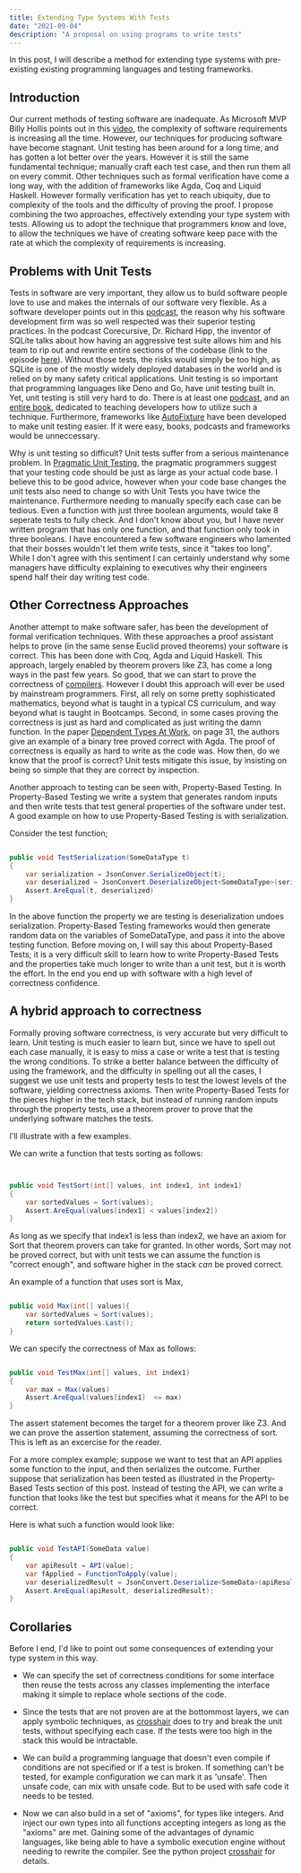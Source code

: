 ```yaml
---
title: Extending Type Systems With Tests
date: "2021-09-04"
description: "A proposal on using programs to write tests"
---
```


In this post, I will describe a method for extending type systems with pre-existing
existing programming languages and testing frameworks.


## Introduction

Our current methods of testing software are inadequate. As Microsoft MVP Billy Hollis points out
in this  <a href="https://www.youtube.com/watch?v=9TqlbXCLybg">video</a>, the complexity of software requirements is increasing all the time. However, our techniques
for producing software have become stagnant.
Unit testing has been around for a long time, and has gotten a lot better over the years. However it is still the same fundamental technique; manually craft each test case, and then run them all
on every commit.
Other techniques such as formal verification have come a long way, with the addition of frameworks like Agda, Coq and Liquid Haskell.
However formally verification has yet to reach ubiquity, due to complexity of the tools and the difficulty of proving the proof. I propose
combining the two approaches, effectively extending your type system with tests. Allowing us to adopt the technique that programmers know and love,
to allow the techniques we have of creating software keep pace with the rate at which the complexity of requirements is increasing.


## Problems with Unit Tests

Tests in software are very important, they allow us to build software people love to use and makes the internals of our software very flexible. 
As a software developer points out in this <a href="https://changelog.com/founderstalk/74">podcast</a>, the reason why his software development
firm was so well respected was their superior testing practices.  In the podcast Corecursive, Dr. Richard Hipp, the inventor of SQLite talks about how having 
an aggressive test suite allows him and his team to rip out and rewrite entire sections of the codebase (link to the episode <a href="https://corecursive.com/066-sqlite-with-richard-hipp/">here</a>). Without those tests, the
risks would simply be too high, as SQLite is one of the mostly widely deployed databases in the world and is relied on by many safety critical applications. Unit testing is so important that programming languages like Deno and Go, have unit testing built in. Yet, unit testing is still very hard to do. There is at least one <a href="https://changelog.com/gotime/185">podcast</a>,
and an <a href="https://pragprog.com/titles/utj2/pragmatic-unit-testing-in-java-8-with-junit/">entire book</a>, dedicated to teaching developers how to utilize such a technique. Furthermore, frameworks like
<a href="https://github.com/AutoFixture/AutoFixture">AutoFixture</a> have been developed to make unit testing easier. If it were easy, books, podcasts and frameworks would be unneccessary.

Why is unit testing so difficult? Unit tests suffer from a serious maintenance problem. In <a href="https://pragprog.com/titles/utj2/pragmatic-unit-testing-in-java-8-with-junit/">Pragmatic Unit Testing</a>, the pragmatic programmers suggest that your testing code should be just as large as your 
actual code base. I believe this to be good advice, however when your code base changes the unit tests also need to change so with Unit Tests you have twice the maintenance. Furthermore needing to manually
specify each case can be tedious. Even a function with just three boolean arguments, would take 8 seperate tests to fully check. And I don't know about you, but I have never written program that has only one function, and that function only took in three booleans. I have encountered a few software engineers who lamented that their bosses wouldn't let them write tests, since it
"takes too long". While I don't agree with this sentiment I can certainly understand why some managers have difficulty explaining to executives why their engineers spend half their day writing test code.  

## Other Correctness Approaches

Another attempt to make software safer, has been the development of formal verification techniques. With these approaches a proof assistant helps to prove (in the same sense Euclid proved theorems) your software is correct. This has been done with Coq, Agda and Liquid Haskell. This approach, largely enabled by theorem provers like Z3, has come a long ways in the past few years. So good, that we can start to prove the correctness of <a href="https://compcert.org/">compilers</a>. However I doubt this approach
will ever be used by mainstream programmers. First, all rely on some pretty sophisticated mathematics, beyond what is taught in a typical CS curriculum, and way beyond what is taught in Bootcamps. Second, in some cases proving the correctness is just as hard and complicated as just writing the damn function. In the paper <a href="http://www.cse.chalmers.se/~peterd/papers/DependentTypesAtWork.pdf">Dependent Types At Work</a>, on page 31, the authors give an example of a binary tree proved correct with Agda. The proof of correctness is equally as hard to write as the code was. How then, do we know that the proof is correct? Unit tests mitigate this issue, by insisting on being so simple that they are correct by inspection.

Another approach to testing can be seen with, Property-Based Testing. In Property-Based Testing we write a system that generates random inputs and then write tests that test general properties of the software under test. A good example on how to use
Property-Based Testing is with serialization.

Consider the test function;

```csharp

public void TestSerialization(SomeDataType t)
{
    var serialization = JsonConver.SerializeObject(t);
    var deserialized = JsonConvert.DeserializeObject<SomeDataType>(serialization);
    Assert.AreEqual(t, deserialized)
}

```

In the above function the property we are testing is deserialization undoes serialization. Property-Based Testing frameworks would then generate random data on the variables of SomeDataType,
and pass it into the above testing function. Before moving on, I will say this about Property-Based Tests; it is a very difficult skill to learn how to write Property-Based Tests and the properties take 
much longer to write than a unit test, but it is worth the effort. In the end you end up with software with a high level of correctness confidence.
 
## A hybrid approach to correctness

Formally proving software correctness, is very accurate but very difficult to learn. Unit testing is much easier to learn but, since we have to spell out each case manually, it is easy to miss a case or write a test that is testing the wrong conditions. To strike a better balance between the difficulty of using the framework, and the difficulty in spelling out all the cases, I suggest we use unit tests and property tests to test the lowest levels of the software, yielding correctness axioms. Then write Property-Based Tests
for the pieces higher in the tech stack, but instead of running random inputs through the property tests, use a theorem prover to prove that the underlying software matches the tests.

I'll illustrate with a few examples. 

We can write a function that tests sorting as follows:

``` csharp


public void TestSort(int[] values, int index1, int index1)
{
    var sortedValues = Sort(values);
    Assert.AreEqual(values[index1] < values[index2])
}

```

As long as we specify that index1 is less than index2, we have an axiom for Sort that theorem provers can take for granted. In other words, Sort may not be proved correct, but with unit tests we can assume the function is "correct enough", and software higher in the stack <i>can</i> be proved correct.

An example of a function that uses sort is Max,

``` csharp

public void Max(int[] values){
    var sortedValues = Sort(values);
    return sortedValues.Last();
}

```

We can specify the correctness of Max as follows:

``` csharp

public void TestMax(int[] values, int index1)
{
    var max = Max(values)
    Assert.AreEqual(values[index1]  <= max)
}

```

The assert statement becomes the target for a theorem prover like Z3. And we can prove the assertion statement, assuming the correctness of sort. This is left as an excercise for the reader.

For a more complex example; suppose we want to test that an API applies some function to the input, and then serializes the outcome.  Further suppose that serialization has been tested as illustrated in the Property-Based Tests section of this post.
Instead of testing the API, we can write a function that looks like the test but specifies what it means for the API to be correct. 

Here is what such a function would look like:

``` csharp

public void TestAPI(SomeData value)
{
    var apiResult = API(value);
    var fApplied = FunctionToApply(value);
    var deserializedResult = JsonConvert.Deserialize<SomeData>(apiResult)
    Assert.AreEqual(apiResult, deserializedResult);
}

```

## Corollaries

Before I end, I'd like to point out some consequences of extending your type system in this way.

- We can specify the set of correctness conditions for some interface then reuse the tests across any classes implementing the interface
making it simple to replace whole sections of the code.

- Since the tests that are not proven are at the bottommost layers, we can apply symbolic techniques, as <a href="https://crosshair.readthedocs.io/en/latest/introduction.html">crosshair</a> does to try and break
the unit tests, without specifying each case. If the tests were too high in the stack this would be intractable.

- We can build a programming language that doesn't even compile if conditions are not specified or if a test is broken.
If something can't be tested, for example configuration we can mark it as 'unsafe'. Then unsafe code, can mix with
unsafe code. But to be used with safe code it needs to be tested.

- Now we can also build in a set of "axioms", for types like integers. And inject our own types into all functions accepting integers as long as the "axioms" are met.
Gaining some of the advantages of dynamic languages, like being able to have a symbolic execution engine without needing to rewrite the compiler. See the python project
<a href="https://crosshair.readthedocs.io/en/latest/introduction.html">crosshair</a> for details.
